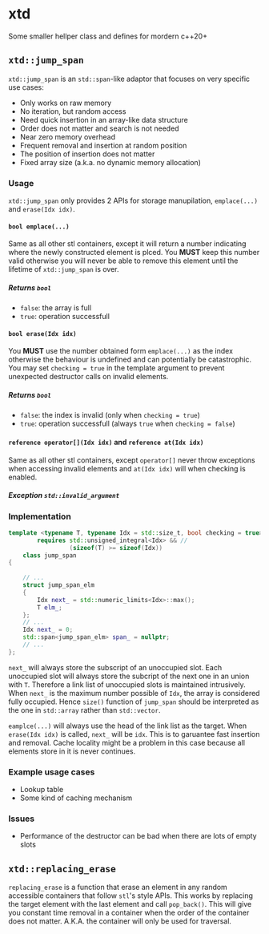 # xtd
Some smaller hellper class and defines for mordern c++20+

## `xtd::jump_span`
`xtd::jump_span` is an `std::span`-like adaptor that focuses on very specific use cases:
- Only works on raw memory
- No iteration, but random access
- Need quick insertion in an array-like data structure
- Order does not matter and search is not needed
- Near zero memory overhead
- Frequent removal and insertion at random position
- The position of insertion does not matter
- Fixed array size (a.k.a. no dynamic memory allocation)

### Usage
`xtd::jump_span` only provides 2 APIs for storage manupilation, `emplace(...)` and `erase(Idx idx)`. 

#### `bool emplace(...)` 
Same as all other stl containers, except it will return a number indicating where the newly constructed element is plced. You **MUST** keep this number valid otherwise you will never be able to remove this element until the lifetime of `xtd::jump_span` is over.
##### Returns `bool`
- `false`: the array is full
- `true`: operation successfull


#### `bool erase(Idx idx)`
You **MUST** use the number obtained form `emplace(...)` as the index otherwise the behaviour is undefined and can potentially be catastrophic. You may set `checking = true` in the template argument to prevent unexpected destructor calls on invalid elements.
##### Returns `bool`
- `false`: the index is invalid (only when `checking = true`)
- `true`: operation successfull (always `true` when `checking = false`)


#### `reference operator[](Idx idx)` and `reference at(Idx idx)`
Same as all other stl containers, except `operator[]` never throw exceptions when accessing invalid elements and `at(Idx idx)` will when checking is enabled.
##### Exception `std::invalid_argument`

### Implementation
```c++
template <typename T, typename Idx = std::size_t, bool checking = true>
        requires std::unsigned_integral<Idx> && //
                 (sizeof(T) >= sizeof(Idx))
    class jump_span
{
    
    // ...
    struct jump_span_elm
    {
        Idx next_ = std::numeric_limits<Idx>::max();
        T elm_;
    };
    // ...
    Idx next_ = 0;
    std::span<jump_span_elm> span_ = nullptr;
    // ...
};
```
`next_` will always store the subscript of an unoccupied slot. Each unoccupied slot will always store the subcript of the next one in an union with `T`. Therefore a link list of unoccupied slots is maintained intrusively. When `next_` is the maximum number possible of `Idx`, the array is considered fully occupied. Hence `size()` function of `jump_span` should be interpreted as the one in `std::array` rather than `std::vector`.

`eamplce(...)` will always use the head of the link list as the target. When `erase(Idx idx)` is called, `next_` will be `idx`. This is to garuantee fast insertion and removal. Cache locality might be a problem in this case because all elements store in it is never continues. 

### Example usage cases
- Lookup table
- Some kind of caching mechanism

### Issues
- Performance of the destructor can be bad when there are lots of empty slots


## `xtd::replacing_erase`
`replacing_erase` is a function that erase an element in any random accessible containers that follow `stl`'s style APIs. This works by replacing the target element with the last element and call `pop_back()`. This will give you constant time removal in a container when the order of the container does not matter. A.K.A. the container will only be used for traversal.